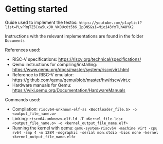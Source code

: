 # Getting started 

Guide used to implement the testos: `https://youtube.com/playlist?list=PLvPRqTZ5Cxw5uxJ0_VKOUc0t5b6_IpBNS&si=Mioi43YxTLh4UYX2`


Instructions with the relevant implementations are found in the folder `Documents`

References used: 
-   RISC-V specifications: https://riscv.org/technical/specifications/
-   Qemu instructions for compiling/installing: https://www.qemu.org/docs/master/system/riscv/virt.html
-   Reference to RISC-V emulator: https://github.com/qemu/qemu/blob/master/hw/riscv/virt.c
-   Hardware manuals for Qemu: https://wiki.qemu.org/Documentation/HardwareManuals 

Commands used:
-   Compilation: `riscv64-unknown-elf-as <Bootloader_file.S> -o <output_file_name.o>`
-   Linking: `riscv64-unknown-elf-ld -T <Kernel_file.lds> <output_file_name.o> -o <kernel_output_file_name.elf>`
-   Running the kernel with qemu: `qemu-system-riscv64 -machine virt -cpu rv64 -smp 4 -m 128M -nographic -serial mon:stdio -bios none -kernel <kernel_output_file_name.elf>`